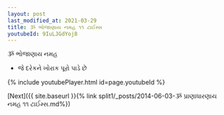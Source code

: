 ```yaml
---
layout: post
last_modified_at: 2021-03-29
title: ૐ ભોજાણાય નમહ ૧૧ ટાઈમ્સ
youtubeId: 9IuLJGdYoj8
---
```

 
 
 ૐ ભોજાણાય નમહ  
 
 -  જે દરેકને ખોરાક પૂરો પાડે છે 
 
  
 
  
 
 
 
 
 
 


{% include youtubePlayer.html id=page.youtubeId %}
 
[Next]({{ site.baseurl }}{% link  split1/_posts/2014-06-03-ૐ પ્રાણાધારણાય નમહ ૧૧ ટાઈમ્સ.md%})
 
